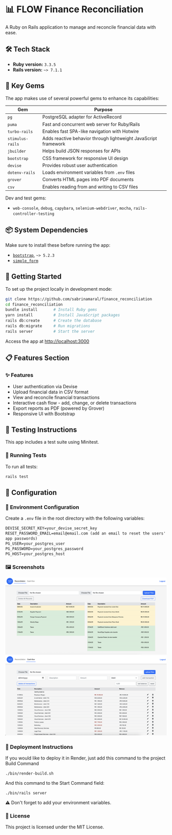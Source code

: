 # 📊 FLOW Finance Reconciliation

A Ruby on Rails application to manage and reconcile financial data with ease.

## 🛠️ Tech Stack

- **Ruby version:** `3.3.5`
- **Rails version:** `~> 7.1.1`

## 🧩 Key Gems

The app makes use of several powerful gems to enhance its capabilities:

| Gem              | Purpose                                                         |
| ---------------- | --------------------------------------------------------------- |
| `pg`             | PostgreSQL adapter for ActiveRecord                             |
| `puma`           | Fast and concurrent web server for Ruby/Rails                   |
| `turbo-rails`    | Enables fast SPA-like navigation with Hotwire                   |
| `stimulus-rails` | Adds reactive behavior through lightweight JavaScript framework |
| `jbuilder`       | Helps build JSON responses for APIs                             |
| `bootstrap`      | CSS framework for responsive UI design                          |
| `devise`         | Provides robust user authentication                             |
| `dotenv-rails`   | Loads environment variables from `.env` files                   |
| `grover`         | Converts HTML pages into PDF documents                          |
| `csv`            | Enables reading from and writing to CSV files                   |

Dev and test gems:

- `web-console`, `debug`, `capybara`, `selenium-webdriver`, `mocha`, `rails-controller-testing`

## 📦 System Dependencies

Make sure to install these before running the app:

- [`bootstrap`](https://github.com/twbs/bootstrap), `~> 5.2.3`
- [`simple_form`](https://github.com/heartcombo/simple_form)

## 🚀 Getting Started

To set up the project locally in development mode:

```bash
git clone https://github.com/sabrinamaral/finance_reconciliation
cd finance_reconciliation
bundle install       # Install Ruby gems
yarn install         # Install JavaScript packages
rails db:create      # Create the database
rails db:migrate     # Run migrations
rails server         # Start the server
```

Access the app at [http://localhost:3000](http://localhost:3000)

## 📋 Features Section

### ✨ Features

- User authentication via Devise
- Upload financial data in CSV format
- View and reconcile financial transactions
- Interactive cash flow - add, change, or delete transactions
- Export reports as PDF (powered by Grover)
- Responsive UI with Bootstrap

## 🧪 Testing Instructions

This app includes a test suite using Minitest.

### 🧪 Running Tests

To run all tests:

```bash
rails test
```

## 🔧 Configuration

### 🔧 Environment Configuration

Create a `.env` file in the root directory with the following variables:

```
DEVISE_SECRET_KEY=your_devise_secret_key
RESET_PASSWORD_EMAIL=email@email.com (add an email to reset the users' app passwords)
PG_USER=your_postgres_user
PG_PASSWORD=your_postgres_password
PG_HOST=your_postgres_host
```

### 🖼️ Screenshots

![Reconciliation](app/assets/images/flow_reconciliation.png)
![Cash flow](app/assets/images/flow_cashflow.png)

### 🚀 Deployment Instructions

If you would like to deploy it in Render, just add this command to the project Build Command

```
./bin/render-build.sh
```

And this command to the Start Command field:

```
./bin/rails server
```

⚠️ Don't forget to add your environment variables.

### 🪪 License

This project is licensed under the MIT License.
